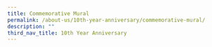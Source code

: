 ```yaml
---
title: Commemorative Mural
permalink: /about-us/10th-year-anniversary/commemorative-mural/
description: ""
third_nav_title: 10th Year Anniversary
---
```

